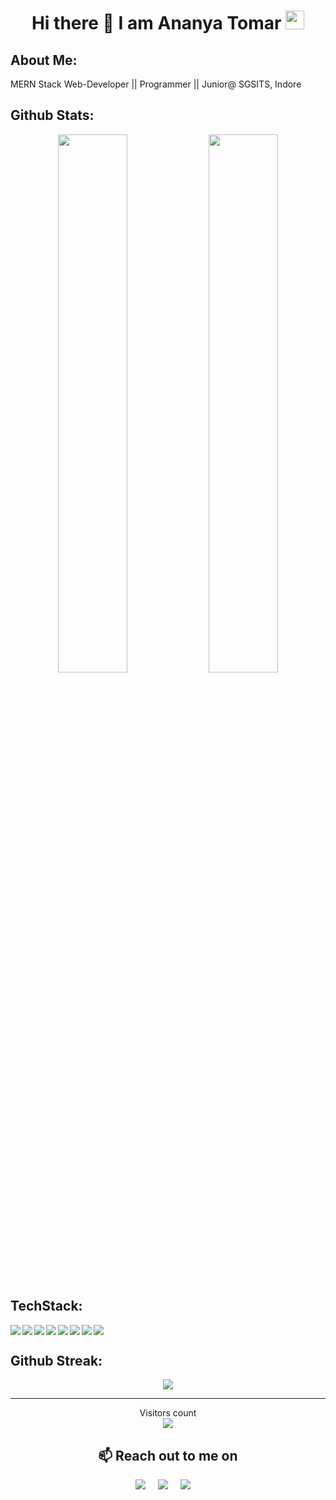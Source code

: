<h1 align="center">Hi there 👋 I am  Ananya Tomar  <img src="https://emoji.slack-edge.com/T0172CCPGUW/party-blob/d7253707fa13e9ee.gif" width="30"/></h1>

## **About Me:**
MERN Stack Web-Developer || Programmer || Junior@ SGSITS, Indore

## **Github Stats:**
<p align ="center">
<img width="47%" src="[https://github-readme-stats.vercel.app/api?username=Ananyatomar25&show_icons=true&theme=radical](https://github-readme-stats.vercel.app/api?username=anuraghazra&show_icons=true&theme=transparent)"/>
<img width="47%" src="https://github-readme-stats.vercel.app/api/top-langs/?username=Ananyatomar25&layout=compact&show_icons=true&theme=radical"/>

</p>


## **TechStack:**

<img align="left" src="https://img.shields.io/badge/c++-%2300599C.svg?style=for-the-badge&logo=c%2B%2B&logoColor=white"/>
<img align="left" src="https://img.shields.io/badge/node.js-6DA55F?style=for-the-badge&logo=node.js&logoColor=white"/>
<img align="left" src="https://img.shields.io/badge/javascript-%23323330.svg?style=for-the-badge&logo=javascript&logoColor=%23F7DF1E"/>
<img align="left" src="https://img.shields.io/badge/MongoDB-%234ea94b.svg?style=for-the-badge&logo=mongodb&logoColor=white"/>
<img align="left" src="https://img.shields.io/badge/html5-%23E34F26.svg?style=for-the-badge&logo=html5&logoColor=white"/>
<img align="left" src="https://img.shields.io/badge/css3-%231572B6.svg?style=for-the-badge&logo=css3&logoColor=white"/>
<img align="left" src="https://img.shields.io/badge/bootstrap-%23563D7C.svg?style=for-the-badge&logo=bootstrap&logoColor=white"/>
<img  src="https://img.shields.io/badge/react-%2320232a.svg?style=for-the-badge&logo=react&logoColor=%2361DAFB"/>

## **Github Streak:**
<p align = "center">
  <img src = "https://github-readme-streak-stats.herokuapp.com/?user=Ananyatomar25&line_height=40&theme=dark">
</p>


---

<p align="center"> 
  Visitors count<br>
  <img src="https://profile-counter.glitch.me/Ananyatomar25/count.svg" />
</p>

<h2 align="center">📫 Reach out to me on</h2>
  <p align="center">
    <a target="_blank"href="https://www.linkedin.com/in/ananya-tomar-607038196/"><img src="https://img.shields.io/badge/linkedin-%230077B5.svg?&style=for-the-badge&logo=linkedin&logoColor=white" /></a>&nbsp;&nbsp;&nbsp;&nbsp;
    <a target="_blank"href="https://twitter.com/AnanyaTomar25?t=-qWkqlmr3134s_d1592k4w&s=09"><img src="https://img.shields.io/badge/twitter-%231DA1F2.svg?&style=for-the-badge&logo=twitter&logoColor=white" /></a>&nbsp;&nbsp;&nbsp;&nbsp;
    <a href="mailto:ananyatomar205@gmail.com?subject=Hey%20Ananya,%20From%20Github"><img src="https://img.shields.io/badge/gmail-%23D14836.svg?&style=for-the-badge&logo=gmail&logoColor=white" /></a>&nbsp;&nbsp;&nbsp;&nbsp;


</p>



<!---
Ananyatomar25/Ananyatomar25 is a ✨ special ✨ repository because its `README.md` (this file) appears on your GitHub profile.
You can click the Preview link to take a look at your changes.
--->
